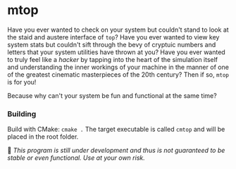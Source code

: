 # mtop

Have you ever wanted to check on your system but couldn't stand to look at the staid and austere interface of `top`? Have you ever wanted to view key system stats but couldn't sift through the bevy of cryptuic numbers and letters that your system utilities have thrown at you? Have you ever wanted to truly feel like a *hacker* by tapping into the heart of the simulation itself and understanding the inner workings of your machine in the manner of one of the greatest cinematic masterpieces of the 20th century? Then if so, `mtop` is for you!

Because why can't your system be fun and functional at the same time?

### Building

Build with CMake: `cmake .` The target executable is called `cmtop` and will be placed in the root folder. 

🚨 *This program is still under development and thus is not guaranteed to be stable or even functional. Use at your own risk.*
